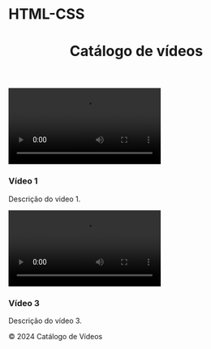 # HTML-CSS
<!DOCTYPE html>
<hmtl lang="pt-br">
<head>
<meta charset="UTF-8">
<meta name="viewport" contet="width=device-width, initial-scale=1.0">
<title>Catálogo de Vídeos</title>
<link rel="stylesheet" href="style.css">
</head>
<body>
<header>
<h1>Catálogo de vídeos</h1>
</header>
<div class="video-container">
<div class="video-item">
<video src="video1.mp4"> controls></video>
<h3>Vídeo 1</h3>
<p>Descrição do video 1.</p>
</div>
<div class="video-item">
<video src="video3.mp4" controls></video>
<h3>Vídeo 3</h3>
<p>Descrição do vídeo 3.</p>
</div>
</div>
<footer>
<p>&copy; 2024 Catálogo de Vídeos</p>
</footer>
</body>
</html>